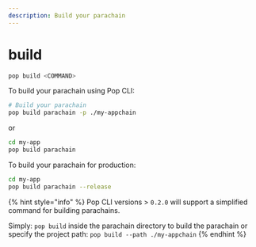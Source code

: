 ```yaml
---
description: Build your parachain
---
```


# build

```bash
pop build <COMMAND>
```

To build your parachain using Pop CLI:

```bash
# Build your parachain
pop build parachain -p ./my-appchain
```

or

```bash
cd my-app
pop build parachain
```

To build your parachain for production:

```bash
cd my-app
pop build parachain --release
```

{% hint style="info" %}
Pop CLI versions > `0.2.0` will support a simplified command for building parachains.

Simply: `pop build` inside the parachain directory to build the parachain or specify the project path: `pop build --path ./my-appchain`
{% endhint %}
